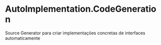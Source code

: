 # AutoImplementation.CodeGeneration
Source Generator para criar implementações concretas de interfaces automaticamente
